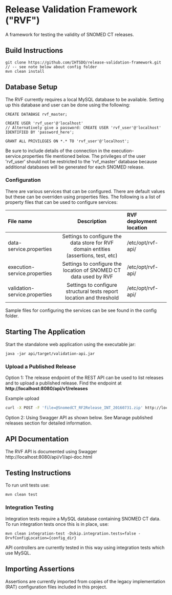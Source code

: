 Release Validation Framework ("RVF")
====================================
A framework for testing the validity of SNOMED CT releases.

Build Instructions
------------------
```
git clone https://github.com/IHTSDO/release-validation-framework.git
// -- see note below about config folder
mvn clean install
```

Database Setup
------------------
The RVF currently requires a local MySQL database to be available.
Setting up this database and user can be done using the following:
```
CREATE DATABASE rvf_master;

CREATE USER 'rvf_user'@'localhost' 
// Alternatively give a password: CREATE USER 'rvf_user'@'localhost' IDENTIFIED BY 'password_here';

GRANT ALL PRIVILEGES ON *.* TO 'rvf_user'@'localhost';
```
Be sure to include details of the connection in the execution-service.properties file mentioned below.
The privileges of the user 'rvf_user' should not be restricted to the 'rvf_master' database because additional databases will be generated for each SNOMED release.

### Configuration
There are various services that can be configured. There are default values but these can be overriden using properties files.
The following is a list of property files that can be used to configure services:

|File name | Description | RVF deployment location |
|:------------- |:-------------:|:-----|
data-service.properties | Settings to configure the data store for RVF domain entities (assertions, test, etc) | /etc/opt/rvf-api/ |
execution-service.properties | Settings to configure the location of SNOMED CT data used by RVF | /etc/opt/rvf-api/ |
validation-service.properties | Settings to configure structural tests report location and threshold |  /etc/opt/rvf-api/ |

Sample files for configuring the services can be see found in the config folder.

Starting The Application
------------------
Start the standalone web application using the executable jar:

`java -jar api/target/validation-api.jar`

### Upload a Published Release
Option 1:
The release endpoint of the REST API can be used to list releases and to upload a published release.
Find the endpoint at **http://localhost:8080/api/v1/releases**

Example upload
```bash
curl -X POST -F 'file=@SnomedCT_RF2Release_INT_20160731.zip' http://localhost:8080/api/v1/releases/int/20160731
```
Option 2: Using Swagger API as shown below. See Manage published releases section for detailed information.

API Documentation
--------------------
The RVF API is documented using Swagger http://localhost:8080/api/v1/api-doc.html

Testing Instructions
--------------------
To run unit tests use: 
```
mvn clean test
```

### Integration Testing
Integration tests require a MySQL database containing SNOMED CT data. To run integration tests once this is in place, use: 
```
mvn clean integration-test -Dskip.integration.tests=false -DrvfConfigLocation={config_dir}
```
API controllers are currently tested in this way using integration tests which use MySQL.

Importing Assertions
--------------------
Assertions are currently imported from copies of the legacy implementation (RAT) configuration files included in this project.
```

